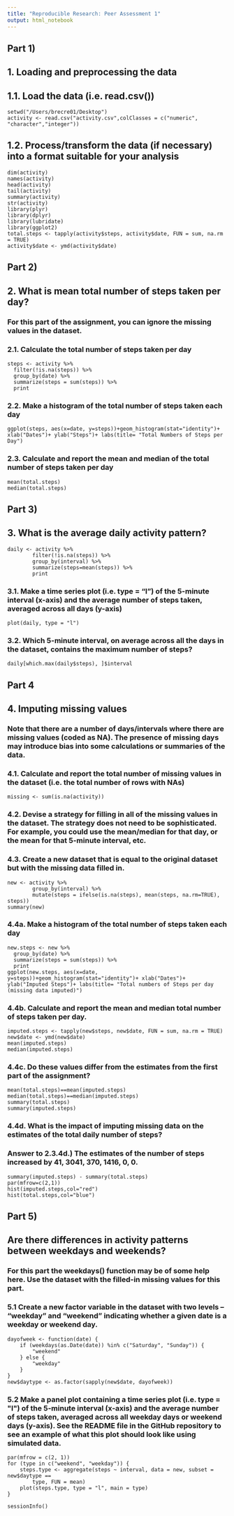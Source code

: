 ```yaml
---
title: "Reproducible Research: Peer Assessment 1"
output: html_notebook
---
```

## Part 1)
## 1. Loading and preprocessing the data
## 1.1. Load the data (i.e. read.csv())
```{r}
setwd("/Users/brecre01/Desktop")
activity <- read.csv("activity.csv",colClasses = c("numeric", "character","integer"))  
```  

## 1.2. Process/transform the data (if necessary) into a format suitable for your analysis
```{r}
dim(activity)
names(activity)
head(activity)
tail(activity)
summary(activity)
str(activity)
library(plyr)
library(dplyr)
library(lubridate)
library(ggplot2)
total.steps <- tapply(activity$steps, activity$date, FUN = sum, na.rm = TRUE)
activity$date <- ymd(activity$date)  
```  

## Part 2)
## 2. What is mean total number of steps taken per day?
### For this part of the assignment, you can ignore the missing values in the dataset.
### 2.1. Calculate the total number of steps taken per day
```{r}
steps <- activity %>%
  filter(!is.na(steps)) %>%
  group_by(date) %>%
  summarize(steps = sum(steps)) %>%
  print  
```  

### 2.2. Make a histogram of the total number of steps taken each day
```{r}
ggplot(steps, aes(x=date, y=steps))+geom_histogram(stat="identity")+ xlab("Dates")+ ylab("Steps")+ labs(title= "Total Numbers of Steps per Day")
```  

### 2.3. Calculate and report the mean and median of the total number of steps taken per day
```{r}
mean(total.steps)
median(total.steps)  
```

## Part 3)
## 3. What is the average daily activity pattern?
```{r}
daily <- activity %>%
        filter(!is.na(steps)) %>%
        group_by(interval) %>%
        summarize(steps=mean(steps)) %>%
        print
```  

### 3.1. Make a time series plot (i.e. type = “l”) of the 5-minute interval (x-axis) and the average number of steps taken, averaged across all days (y-axis)
```{r}
plot(daily, type = "l")
```  


### 3.2. Which 5-minute interval, on average across all the days in the dataset, contains the maximum number of steps?
```{r}
daily[which.max(daily$steps), ]$interval  
```  

## Part 4
## 4. Imputing missing values
### Note that there are a number of days/intervals where there are missing values (coded as NA). The presence of missing days may introduce bias into some calculations or summaries of the data.
### 4.1. Calculate and report the total number of missing values in the dataset (i.e. the total number of rows with NAs)
```{r}
missing <- sum(is.na(activity))
```  

### 4.2. Devise a strategy for filling in all of the missing values in the dataset. The strategy does not need to be sophisticated. For example, you could use the mean/median for that day, or the mean for that 5-minute interval, etc.
### 4.3. Create a new dataset that is equal to the original dataset but with the missing data filled in.
```{r}
new <- activity %>%
        group_by(interval) %>%
        mutate(steps = ifelse(is.na(steps), mean(steps, na.rm=TRUE), steps))
summary(new)
```  

### 4.4a. Make a histogram of the total number of steps taken each day
```{r}
new.steps <- new %>%
  group_by(date) %>%
  summarize(steps = sum(steps)) %>%
  print 
ggplot(new.steps, aes(x=date, y=steps))+geom_histogram(stat="identity")+ xlab("Dates")+ ylab("Imputed Steps")+ labs(title= "Total numbers of Steps per day (missing data imputed)")
```  

### 4.4b. Calculate and report the mean and median total number of steps taken per day.
```{r}
imputed.steps <- tapply(new$steps, new$date, FUN = sum, na.rm = TRUE)
new$date <- ymd(new$date)
mean(imputed.steps)
median(imputed.steps)  
```  

### 4.4c. Do these values differ from the estimates from the first part of the assignment?
```{r}
mean(total.steps)==mean(imputed.steps)
median(total.steps)==median(imputed.steps)
summary(total.steps)
summary(imputed.steps)  
```  
### 4.4d. What is the impact of imputing missing data on the estimates of the total daily number of steps? 
### Answer to 2.3.4d.) The estimates of the number of steps increased by 41, 3041, 370, 1416, 0, 0.
```{r}
summary(imputed.steps) - summary(total.steps)
par(mfrow=c(2,1))
hist(imputed.steps,col="red")
hist(total.steps,col="blue")  
```  

## Part 5)
## Are there differences in activity patterns between weekdays and weekends?
### For this part the weekdays() function may be of some help here. Use the dataset with the filled-in missing values for this part. 
### 5.1 Create a new factor variable in the dataset with two levels – “weekday” and “weekend” indicating whether a given date is a weekday or weekend day.
```{r}
dayofweek <- function(date) {
    if (weekdays(as.Date(date)) %in% c("Saturday", "Sunday")) {
        "weekend"
    } else {
        "weekday"
    }
}
new$daytype <- as.factor(sapply(new$date, dayofweek))  
```    

### 5.2 Make a panel plot containing a time series plot (i.e. type = "l") of the 5-minute interval (x-axis) and the average number of steps taken, averaged across all weekday days or weekend days (y-axis). See the README file in the GitHub repository to see an example of what this plot should look like using simulated data.
```{r}
par(mfrow = c(2, 1))
for (type in c("weekend", "weekday")) {
    steps.type <- aggregate(steps ~ interval, data = new, subset = new$daytype == 
        type, FUN = mean)
    plot(steps.type, type = "l", main = type)
}
```  


```{r}
sessionInfo()
```
